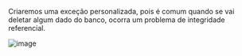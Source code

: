 Criaremos uma exceção personalizada, pois é comum quando se vai deletar algum dado do banco, ocorra um problema de integridade referencial.

![image](https://github.com/zenonxd/jdbc5/assets/64092861/5d4efd83-9fd8-40e4-9bd0-c410f3a72ed2)
